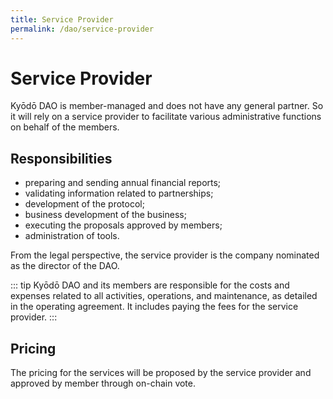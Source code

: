 ```yaml
---
title: Service Provider
permalink: /dao/service-provider
---
```


# Service Provider

Kyōdō DAO is member-managed and does not have any general partner. So it will rely on a service provider to facilitate various administrative functions on behalf of the members.

## Responsibilities

* preparing and sending annual financial reports;
* validating information related to partnerships;
* development of the protocol;
* business development of the business;
* executing the proposals approved by members;
* administration of tools.

From the legal perspective, the service provider is the company nominated as the director of the DAO.

::: tip
Kyōdō DAO and its members are responsible for the costs and expenses related to all activities, operations, and maintenance, as detailed in the operating agreement. It includes paying the fees for the service provider.
:::

## Pricing

The pricing for the services will be proposed by the service provider and approved by member through on-chain vote.